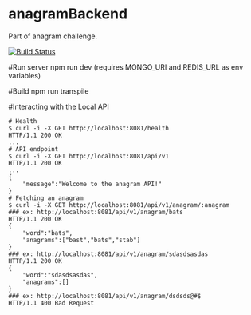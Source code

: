 # anagramBackend
Part of anagram challenge. 

[![Build Status](https://travis-ci.org/rajatonit/anagram-backend.svg?branch=master)](https://travis-ci.org/rajatonit/anagram-backend)

#Run server
npm run dev  (requires MONGO_URI and REDIS_URL as env variables)

#Build 
npm run transpile

#Interacting with the Local API
```{bash}
# Health
$ curl -i -X GET http://localhost:8081/health
HTTP/1.1 200 OK
...
# API endpoint
$ curl -i -X GET http://localhost:8081/api/v1
HTTP/1.1 200 OK
...
{
    "message":"Welcome to the anagram API!"
}
# Fetching an anagram
$ curl -i -X GET http://localhost:8081/api/v1/anagram/:anagram
### ex: http://localhost:8081/api/v1/anagram/bats
HTTP/1.1 200 OK
{
    "word":"bats",
    "anagrams":["bast","bats","stab"]
}
### ex: http://localhost:8081/api/v1/anagram/sdasdsasdas
HTTP/1.1 200 OK
{
    "word":"sdasdsasdas",
    "anagrams":[]
}
### ex: http://localhost:8081/api/v1/anagram/dsdsds@#$
HTTP/1.1 400 Bad Request
```